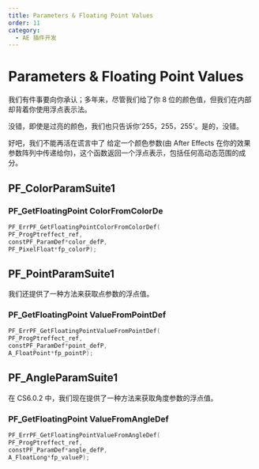 ```yaml
---
title: Parameters & Floating Point Values
order: 11
category:
  - AE 插件开发
---
```


# Parameters & Floating Point Values

我们有件事要向你承认；多年来，尽管我们给了你 8 位的颜色值，但我们在内部却背着你使用浮点表示法。

没错，即使是过亮的颜色，我们也只告诉你'255，255，255'。是的，没错。

好吧，我们不能再活在谎言中了 给定一个颜色参数(由 After Effects 在你的效果参数阵列中传递给你)，这个函数返回一个浮点表示，包括任何高动态范围的成分。

## PF_ColorParamSuite1

### PF_GetFloatingPoint ColorFromColorDe

```cpp
PF_ErrPF_GetFloatingPointColorFromColorDef(
PF_ProgPtreffect_ref,
constPF_ParamDef*color_defP,
PF_PixelFloat*fp_colorP);
```

## PF_PointParamSuite1

我们还提供了一种方法来获取点参数的浮点值。

### PF_GetFloatingPoint ValueFromPointDef

```cpp
PF_ErrPF_GetFloatingPointValueFromPointDef(
PF_ProgPtreffect_ref,
constPF_ParamDef*point_defP,
A_FloatPoint*fp_pointP);
```

## PF_AngleParamSuite1

在 CS6.0.2 中，我们现在提供了一种方法来获取角度参数的浮点值。

### PF_GetFloatingPoint ValueFromAngleDef

```cpp
PF_ErrPF_GetFloatingPointValueFromAngleDef(
PF_ProgPtreffect_ref,
constPF_ParamDef*angle_defP,
A_FloatLong*fp_valueP);
```
